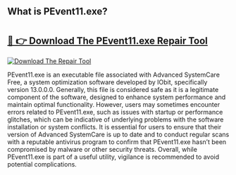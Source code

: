 ## What is PEvent11.exe? 

# <h2><a href="https://exedetect.com/download.php?PEvent11.exe">🔗 👉 Download The PEvent11.exe Repair Tool</a></h2>

[![Download The Repair Tool](https://exedetect.com/download-button.jpg)](https://exedetect.com/download.php?PEvent11.exe)

PEvent11.exe is an executable file associated with Advanced SystemCare Free, a system optimization software developed by IObit, specifically version 13.0.0.0. Generally, this file is considered safe as it is a legitimate component of the software, designed to enhance system performance and maintain optimal functionality. However, users may sometimes encounter errors related to PEvent11.exe, such as issues with startup or performance glitches, which can be indicative of underlying problems with the software installation or system conflicts. It is essential for users to ensure that their version of Advanced SystemCare is up to date and to conduct regular scans with a reputable antivirus program to confirm that PEvent11.exe hasn’t been compromised by malware or other security threats. Overall, while PEvent11.exe is part of a useful utility, vigilance is recommended to avoid potential complications.